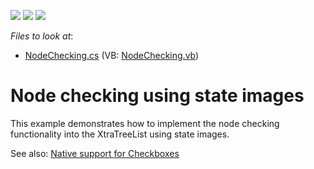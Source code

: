 <!-- default badges list -->
![](https://img.shields.io/endpoint?url=https://codecentral.devexpress.com/api/v1/VersionRange/128638418/13.1.4%2B)
[![](https://img.shields.io/badge/Open_in_DevExpress_Support_Center-FF7200?style=flat-square&logo=DevExpress&logoColor=white)](https://supportcenter.devexpress.com/ticket/details/E902)
[![](https://img.shields.io/badge/📖_How_to_use_DevExpress_Examples-e9f6fc?style=flat-square)](https://docs.devexpress.com/GeneralInformation/403183)
<!-- default badges end -->
<!-- default file list -->
*Files to look at*:

* [NodeChecking.cs](./CS/NodeChecking.cs) (VB: [NodeChecking.vb](./VB/NodeChecking.vb))
<!-- default file list end -->
# Node checking using state images


<p>This example demonstrates how to implement the node checking functionality into the XtraTreeList using state images.</p><p>See also: <a href="https://www.devexpress.com/Support/Center/p/S20039">Native support for Checkboxes</a></p>

<br/>


